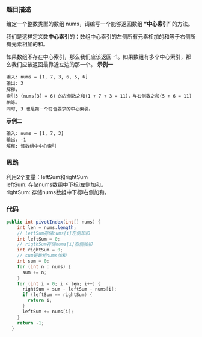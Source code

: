 ### 题目描述
给定一个整数类型的数组 nums，请编写一个能够返回数组 **“中心索引”** 的方法。

我们是这样定义数**中心索引**的：数组中心索引的左侧所有元素相加的和等于右侧所有元素相加的和。

如果数组不存在中心索引，那么我们应该返回 -1。如果数组有多个中心索引，那么我们应该返回最靠近左边的那一个。
**示例一**
```
输入: nums = [1, 7, 3, 6, 5, 6]
输出: 3
解释: 
索引3 (nums[3] = 6) 的左侧数之和(1 + 7 + 3 = 11)，与右侧数之和(5 + 6 = 11)相等。
同时, 3 也是第一个符合要求的中心索引。
```
**示例二**
```
输入: nums = [1, 7, 3]
输出: -1
解释: 该数组中中心索引
```

### 思路
利用2个变量：leftSum和rightSum<br>
leftSum: 存储nums数组中下标i左侧加和。<br>
rightSum: 存储nums数组中下标i右侧加和。<br>

### 代码
```java
public int pivotIndex(int[] nums) {
    int len = nums.length;
    // leftSum存储nums[i]左侧加和
    int leftSum = 0;
    // rigthSum存储nums[i]右侧加和
    int rightSum = 0;
    // sum是数组nums加和
    int sum = 0;
    for (int n : nums) {
      sum += n;
    }
    for (int i = 0; i < len; i++) {
      rightSum = sum - leftSum - nums[i];
      if (leftSum == rightSum) {
        return i;
      }
      leftSum += nums[i];
    }
    return -1;
  }
```